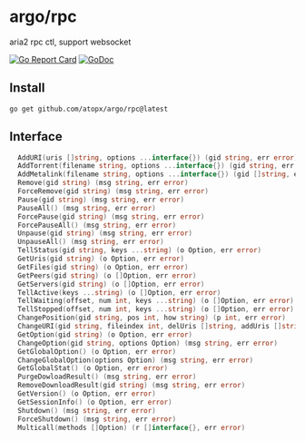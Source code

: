 argo/rpc
====

aria2 rpc ctl, support websocket

[![Go Report Card](https://goreportcard.com/badge/github.com/atopx/argo)](https://goreportcard.com/report/github.com/atopx/argo)
[![GoDoc](https://godoc.org/github.com/atopx/argo?status.svg)](https://godoc.org/github.com/atopx/argo/rpc)

## Install

`go get github.com/atopx/argo/rpc@latest`

## Interface

```go
  AddURI(uris []string, options ...interface{}) (gid string, err error)
  AddTorrent(filename string, options ...interface{}) (gid string, err error)
  AddMetalink(filename string, options ...interface{}) (gid []string, err error)
  Remove(gid string) (msg string, err error)
  ForceRemove(gid string) (msg string, err error)
  Pause(gid string) (msg string, err error)
  PauseAll() (msg string, err error)
  ForcePause(gid string) (msg string, err error)
  ForcePauseAll() (msg string, err error)
  Unpause(gid string) (msg string, err error)
  UnpauseAll() (msg string, err error)
  TellStatus(gid string, keys ...string) (o Option, err error)
  GetUris(gid string) (o Option, err error)
  GetFiles(gid string) (o Option, err error)
  GetPeers(gid string) (o []Option, err error)
  GetServers(gid string) (o []Option, err error)
  TellActive(keys ...string) (o []Option, err error)
  TellWaiting(offset, num int, keys ...string) (o []Option, err error)
  TellStopped(offset, num int, keys ...string) (o []Option, err error)
  ChangePosition(gid string, pos int, how string) (p int, err error)
  ChangeURI(gid string, fileindex int, delUris []string, addUris []string, position ...int) (p []int, err error)
  GetOption(gid string) (o Option, err error)
  ChangeOption(gid string, options Option) (msg string, err error)
  GetGlobalOption() (o Option, err error)
  ChangeGlobalOption(options Option) (msg string, err error)
  GetGlobalStat() (o Option, err error)
  PurgeDowloadResult() (msg string, err error)
  RemoveDownloadResult(gid string) (msg string, err error)
  GetVersion() (o Option, err error)
  GetSessionInfo() (o Option, err error)
  Shutdown() (msg string, err error)
  ForceShutdown() (msg string, err error)
  Multicall(methods []Option) (r []interface{}, err error)
```
